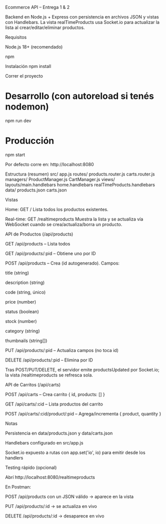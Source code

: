 Ecommerce API – Entrega 1 & 2

Backend en Node.js + Express con persistencia en archivos JSON y vistas con Handlebars. La vista realTimeProducts usa Socket.io para actualizar la lista al crear/editar/eliminar productos.

Requisitos

Node.js 18+ (recomendado)

npm

Instalación
npm install

Correr el proyecto
# Desarrollo (con autoreload si tenés nodemon)
npm run dev

# Producción
npm start


Por defecto corre en: http://localhost:8080

Estructura (resumen)
src/
  app.js
  routes/
    products.router.js
    carts.router.js
  managers/
    ProductManager.js
    CartManager.js
  views/
    layouts/main.handlebars
    home.handlebars
    realTimeProducts.handlebars
data/
  products.json
  carts.json

Vistas

Home: GET /
Lista todos los productos existentes.

Real-time: GET /realtimeproducts
Muestra la lista y se actualiza vía WebSocket cuando se crea/actualiza/borra un producto.

API de Productos (/api/products)

GET /api/products – Lista todos

GET /api/products/:pid – Obtiene uno por ID

POST /api/products – Crea (id autogenerado). Campos:

title (string)

description (string)

code (string, único)

price (number)

status (boolean)

stock (number)

category (string)

thumbnails (string[])

PUT /api/products/:pid – Actualiza campos (no toca id)

DELETE /api/products/:pid – Elimina por ID

Tras POST/PUT/DELETE, el servidor emite productsUpdated por Socket.io; la vista /realtimeproducts se refresca sola.

API de Carritos (/api/carts)

POST /api/carts – Crea carrito { id, products: [] }

GET /api/carts/:cid – Lista productos del carrito

POST /api/carts/:cid/product/:pid – Agrega/incrementa { product, quantity }

Notas

Persistencia en data/products.json y data/carts.json

Handlebars configurado en src/app.js

Socket.io expuesto a rutas con app.set('io', io) para emitir desde los handlers

Testing rápido (opcional)

Abrí http://localhost:8080/realtimeproducts

En Postman:

POST /api/products con un JSON válido → aparece en la vista

PUT /api/products/:id → se actualiza en vivo

DELETE /api/products/:id → desaparece en vivo